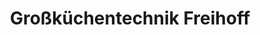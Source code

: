 ---
title: "Großküchentechnik Freihoff"
url: /schmoelln/grosskuechentechnik-freihoff/
shop: Küchen
---